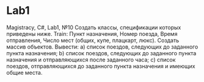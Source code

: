 # Lab1
Magistracy, C#, Lab1, №10
Создать классы, спецификации которых приведены ниже. 
Train: Пункт назначения, Номер поезда, Время отправления, Число мест (общих, купе, плацкарт, люкс). Создать массив объектов. 
Вывести:
 a) список поездов, следующих до заданного пункта назначения;
 b) список поездов, следующих до заданного пункта назначения и отправляющихся после заданного часа;
 c) список поездов, отправляющихся до заданного пункта назначения и имеющих общие места. 
